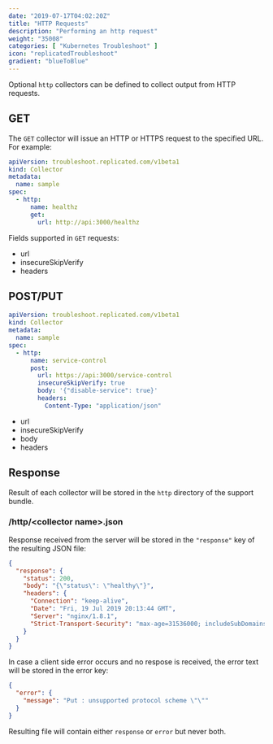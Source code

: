 ```yaml
---
date: "2019-07-17T04:02:20Z"
title: "HTTP Requests"
description: "Performing an http request"
weight: "35008"
categories: [ "Kubernetes Troubleshoot" ]
icon: "replicatedTroubleshoot"
gradient: "blueToBlue"
---
```


Optional `http` collectors can be defined to collect output from HTTP requests.

## GET

The `GET` collector will issue an HTTP or HTTPS request to the specified URL.  For example:

```yaml
apiVersion: troubleshoot.replicated.com/v1beta1
kind: Collector
metadata:
  name: sample
spec:
  - http:
      name: healthz
      get:
        url: http://api:3000/healthz
```

Fields supported in `GET` requests:

- url
- insecureSkipVerify
- headers

## POST/PUT


```yaml
apiVersion: troubleshoot.replicated.com/v1beta1
kind: Collector
metadata:
  name: sample
spec:
  - http:
      name: service-control
      post:
        url: https://api:3000/service-control
        insecureSkipVerify: true
        body: '{"disable-service": true}'
        headers:
          Content-Type: "application/json"
```

- url
- insecureSkipVerify
- body
- headers

## Response

Result of each collector will be stored in the `http` directory of the support bundle.

### /http/\<collector name\>.json

Response received from the server will be stored in the `"response"` key of the resulting JSON file:

```json
{
  "response": {
    "status": 200,
    "body": "{\"status\": \"healthy\"}",
    "headers": {
      "Connection": "keep-alive",
      "Date": "Fri, 19 Jul 2019 20:13:44 GMT",
      "Server": "nginx/1.8.1",
      "Strict-Transport-Security": "max-age=31536000; includeSubDomains"
    }
  }
}
```

In case a client side error occurs and no respose is received, the error text will be stored in the error key:

```json
{
  "error": {
    "message": "Put : unsupported protocol scheme \"\""
  }
}
```

Resulting file will contain either `response` or `error` but never both.
